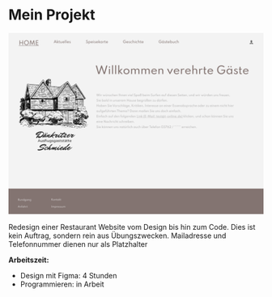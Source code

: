 # Mein Projekt

![Figma Design](./Assets/Images/figma-design.png)

Redesign einer Restaurant Website vom Design bis hin zum Code. Dies ist kein Auftrag, sondern rein aus Übungszwecken.
Mailadresse und Telefonnummer dienen nur als Platzhalter

**Arbeitszeit:**
- Design mit Figma: 4 Stunden
- Programmieren: in Arbeit
